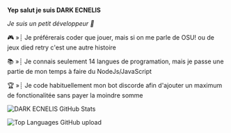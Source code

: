 **Yep salut je suis DARK ECNELIS**        

*Je suis un petit développeur 👾*

🎮 »┊ Je préférerais coder que jouer, mais si on me parle de OSU! ou de jeux died retry c'est une autre histoire

📚 »┊ Je connais seulement 14 langues de programation, mais je passe une partie de mon temps à faire du NodeJs/JavaScript

🏆 »┊ Je code habituellement mon bot discorde afin d'ajouter un maximum de fonctionalitée sans payer la moindre somme

![DARK ECNELIS GitHub Stats](https://github-readme-stats.vercel.app/api?username=DARK-ECNELIS&count_private=false&show_icons=true&theme=nightowl)

![Top Languages GitHub upload](https://github-readme-stats.vercel.app/api/top-langs/?username=DARK-ECNELIS&theme=nightowl)
